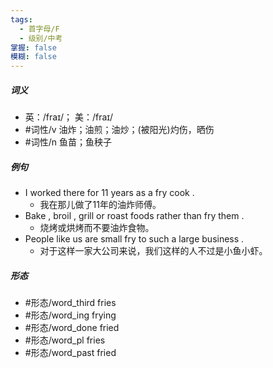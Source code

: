 ```yaml
---
tags:
  - 首字母/F
  - 级别/中考
掌握: false
模糊: false
---
```

##### 词义
- 英：/fraɪ/； 美：/fraɪ/
- #词性/v  油炸；油煎；油炒；(被阳光)灼伤，晒伤
- #词性/n  鱼苗；鱼秧子
##### 例句
- I worked there for 11 years as a fry cook .
	- 我在那儿做了11年的油炸师傅。
- Bake , broil , grill or roast foods rather than fry them .
	- 烧烤或烘烤而不要油炸食物。
- People like us are small fry to such a large business .
	- 对于这样一家大公司来说，我们这样的人不过是小鱼小虾。
##### 形态
- #形态/word_third fries
- #形态/word_ing frying
- #形态/word_done fried
- #形态/word_pl fries
- #形态/word_past fried
